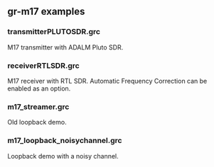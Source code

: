 ## gr-m17 examples

### transmitterPLUTOSDR.grc
M17 transmitter with ADALM Pluto SDR.

### receiverRTLSDR.grc
M17 receiver with RTL SDR. Automatic Frequency Correction can be enabled as an option.

### m17_streamer.grc
Old loopback demo.

### m17_loopback_noisychannel.grc
Loopback demo with a noisy channel.
